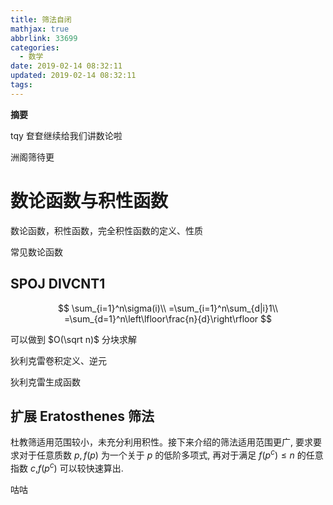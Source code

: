 ```yaml
---
title: 筛法自闭
mathjax: true
abbrlink: 33699
categories:
  - 数学
date: 2019-02-14 08:32:11
updated: 2019-02-14 08:32:11
tags:
---
```



**摘要**

tqy 奆奆继续给我们讲数论啦

洲阁筛待更


<!--more-->

# 数论函数与积性函数

数论函数，积性函数，完全积性函数的定义、性质

常见数论函数



## SPOJ DIVCNT1

$$
\sum_{i=1}^n\sigma(i)\\
=\sum_{i=1}^n\sum_{d|i}1\\
=\sum_{d=1}^n\left\lfloor\frac{n}{d}\right\rfloor
$$

可以做到 $O(\sqrt n)$ 分块求解

狄利克雷卷积定义、逆元

狄利克雷生成函数

## 扩展 Eratosthenes 筛法

杜教筛适用范围较小，未充分利用积性。接下来介绍的筛法适用范围更广, 要求要求对于任意质数 $p,f(p)$
为一个关于 $p$ 的低阶多项式, 再对于满足 $f(p^c) ≤ n$ 的任意指数 $c$,$f(p^c)$ 可以较快速算出.

咕咕